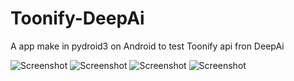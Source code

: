 # Toonify-DeepAi

A app make in pydroid3 on Android to test Toonify api fron DeepAi


![Screenshot](screen1.jpg)
![Screenshot](screen2.jpg)
![Screenshot](screen31.jpg)
![Screenshot](screen3.jpg)
